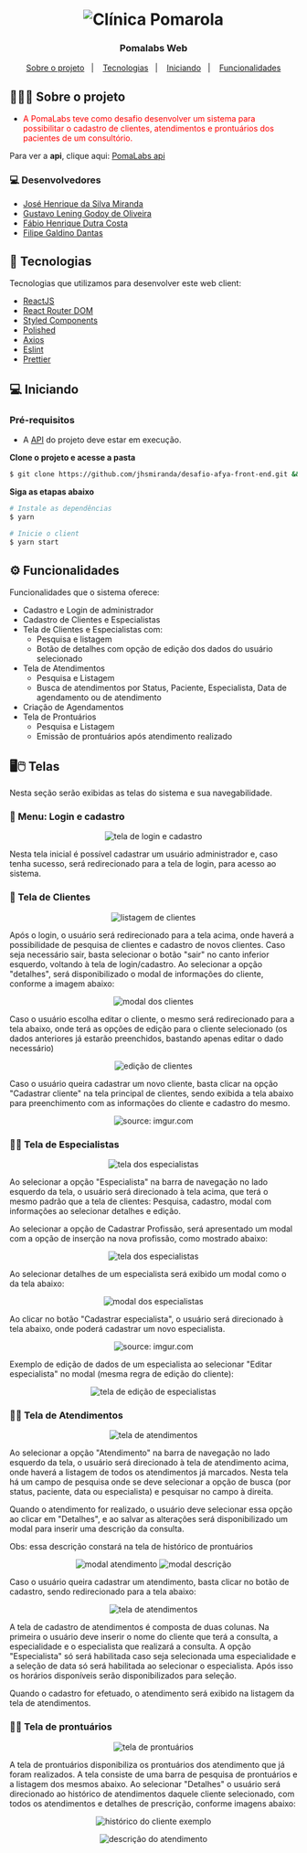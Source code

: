 <h1 align="center">
<img src="https://i.imgur.com/nwfkVsb.png" title="Clínica Pomarola" />
</h1>

<h3 align="center">
  Pomalabs Web
</h3>

<p align="center">
  <a href="#-sobre-o-projeto">Sobre o projeto</a>&nbsp;&nbsp;&nbsp;|&nbsp;&nbsp;&nbsp;
  <a href="#-tecnologias">Tecnologias</a>&nbsp;&nbsp;&nbsp;|&nbsp;&nbsp;&nbsp;
  <a href="#-iniciando">Iniciando</a>&nbsp;&nbsp;&nbsp;|&nbsp;&nbsp;&nbsp;
  <a href="#-funcionalidades">Funcionalidades</a>
</p>

## 👨🏻‍💻 Sobre o projeto

- <p style="color: red;">A PomaLabs teve como desafio desenvolver um sistema para possibilitar o cadastro de clientes, atendimentos e prontuários dos pacientes de um consultório.</p>

Para ver a **api**, clique aqui: [PomaLabs api](https://github.com/fdutrac/desafio-afya-api)</br>

### 💻 Desenvolvedores
- [José Henrique da Silva Miranda](https://github.com/jhsmiranda)
- [Gustavo Lening Godoy de Oliveira](https://github.com/gustavolening)
- [Fábio Henrique Dutra Costa](https://github.com/fdutrac)
- [Filipe Galdino Dantas](https://github.com/flipdantas)

## 🚀 Tecnologias 

Tecnologias que utilizamos para desenvolver este web client:

- [ReactJS](https://reactjs.org/)
- [React Router DOM](https://reacttraining.com/react-router/)
- [Styled Components](https://styled-components.com/)
- [Polished](https://github.com/styled-components/polished)
- [Axios](https://github.com/axios/axios)
- [Eslint](https://eslint.org/)
- [Prettier](https://prettier.io/)

## 💻 Iniciando

### Pré-requisitos

- A [API](https://github.com/fdutrac/desafio-afya-api) do projeto deve estar em execução.

**Clone o projeto e acesse a pasta**

```bash
$ git clone https://github.com/jhsmiranda/desafio-afya-front-end.git && cd desafio-afya-front-end
```

**Siga as etapas abaixo**

```bash
# Instale as dependências
$ yarn

# Inicie o client
$ yarn start
```
## ⚙️ Funcionalidades
Funcionalidades que o sistema oferece:
- Cadastro e Login de administrador
- Cadastro de Clientes e Especialistas
- Tela de Clientes e Especialistas com:
	- Pesquisa e listagem 
	- Botão de detalhes com opção de edição dos dados do usuário selecionado
- Tela de Atendimentos
	- Pesquisa e Listagem
	- Busca de atendimentos por Status, Paciente, Especialista, Data de agendamento ou de atendimento
- Criação de Agendamentos
- Tela de Prontuários
	- Pesquisa e Listagem
	- Emissão de prontuários após atendimento realizado
	
## 🖥️🖱️ Telas 

Nesta seção serão exibidas as telas do sistema e sua navegabilidade.

### 🔑️ Menu: Login e cadastro
<p align="center">
<img src="https://i.imgur.com/JeljKp6l.png" title="tela de login e cadastro" />
</p>
Nesta tela inicial é possível cadastrar um usuário administrador e, caso tenha sucesso, será redirecionado para a tela de login, para acesso ao sistema. 



### 👥️ Tela de Clientes
<p align="center">
<img src="https://i.imgur.com/6ynsJeIl.png" title="listagem de clientes" />
</p>
Após o login, o usuário será redirecionado para a tela acima, onde haverá a possibilidade de pesquisa de clientes e cadastro de novos clientes. Caso seja necessário sair, basta selecionar o botão "sair" no canto inferior esquerdo, voltando à tela de login/cadastro. Ao selecionar a opção "detalhes", será disponibilizado o modal de informações do cliente, conforme a imagem abaixo: 
<p align="center">
<img src="https://i.imgur.com/kOizPQ8l.png" title="modal dos clientes" />
</p>
Caso o usuário escolha editar o cliente, o mesmo será redirecionado para a tela abaixo, onde terá as opções de edição para o cliente selecionado (os dados anteriores já estarão preenchidos, bastando apenas editar o dado necessário)
<p align="center">
<img src="https://i.imgur.com/aUbmjw5l.png" title="edição de clientes" />
</p>
Caso o usuário queira cadastrar um novo cliente, basta clicar na opção "Cadastrar cliente" na tela principal de clientes, sendo exibida a tela abaixo para preenchimento com as informações do cliente e cadastro do mesmo.
<p align="center">
<img src="https://i.imgur.com/lZW27rVl.png" title="source: imgur.com" />
</p>


### 👩‍⚕️️ Tela de Especialistas
<p align="center">
<img src="https://i.imgur.com/ukSux1ul.png" title="tela dos especialistas" />
</p>
Ao selecionar a opção "Especialista" na barra de navegação no lado esquerdo da tela, o usuário será direcionado à tela acima, que terá o mesmo padrão que a tela de clientes: Pesquisa, cadastro, modal com informações ao selecionar detalhes e edição.

Ao selecionar a opção de Cadastrar Profissão, será apresentado um modal com a opção de inserção na nova profissão, como mostrado abaixo:

<p align="center">
<img src="https://i.imgur.com/Mtr58Arl.png" title="tela dos especialistas" />
</p>
Ao selecionar detalhes de um especialista será exibido um modal como o da tela abaixo:
<p align="center">
<img src="https://i.imgur.com/8MEdn4il.png" title="modal dos especialistas" />
</p>
Ao clicar no botão "Cadastrar especialista", o usuário será direcionado à tela abaixo, onde poderá cadastrar um novo especialista.
<p align="center">
<img src="https://i.imgur.com/8PUT36Cl.png" title="source: imgur.com" />
</p>
Exemplo de edição de dados de um especialista ao selecionar "Editar especialista" no modal (mesma regra de edição do cliente):
<p align="center">
<img src="https://i.imgur.com/s3FDzCUl.png" title="tela de edição de especialistas" />
</p>

### 📅️⚕️ Tela de Atendimentos
<p align="center">
<img src="https://i.imgur.com/fFn7b8jl.png"  title="tela de atendimentos" />
</p>
Ao selecionar a opção "Atendimento" na barra de navegação no lado esquerdo da tela, o usuário será direcionado à tela de atendimento acima, onde haverá a listagem de todos os atendimentos já marcados. Nesta tela há um campo de pesquisa onde se deve selecionar a opção de busca (por status, paciente, data ou especialista) e pesquisar no campo à direita.

Quando o atendimento for realizado, o usuário deve selecionar essa opção ao clicar em "Detalhes", e ao salvar as alterações será disponibilizado um modal para inserir uma descrição da consulta.

Obs: essa descrição constará na tela de histórico de prontuários

<p align="center">
<img src="https://i.imgur.com/xpOcXRjm.png"  title="modal atendimento" />
<img src="https://i.imgur.com/2MVz6Gxm.png" title="modal descrição" />
</p>

Caso o usuário queira cadastrar um atendimento, basta clicar no botão de cadastro, sendo redirecionado para a tela abaixo:
<p align="center">
<img src="https://i.imgur.com/foZG1tUl.png"  title="tela de atendimentos" />
</p>
A tela de cadastro de atendimentos é composta de duas colunas. Na primeira o usuário deve inserir o nome do cliente que terá a consulta, a especialidade e o especialista que realizará a consulta. A opção "Especialista" só será habilitada caso seja selecionada uma especialidade e a seleção de data só será habilitada ao selecionar o especialista. Após isso os horários disponíveis serão disponibilizados para seleção.

Quando o cadastro for efetuado, o atendimento será exibido na listagem da tela de atendimentos.

### 📝️⚕️ Tela de prontuários
<p align="center">
<img src="https://i.imgur.com/tQp5nIYl.png" title="tela de prontuários" />
</p>
A tela de prontuários disponibiliza os prontuários dos atendimento que já foram realizados. A tela consiste de uma barra de pesquisa de prontuários e a listagem dos mesmos abaixo. Ao selecionar "Detalhes" o usuário será direcionado ao histórico de atendimentos daquele cliente selecionado, com todos os atendimentos e detalhes de prescrição, conforme imagens abaixo:
<p align="center">
<img src="https://i.imgur.com/udE4dLyl.png" title="histórico do cliente exemplo" />
</p>
<p align="center">
<img src="https://i.imgur.com/8JrXZuEl.png" title="descrição do atendimento" />
</p>
